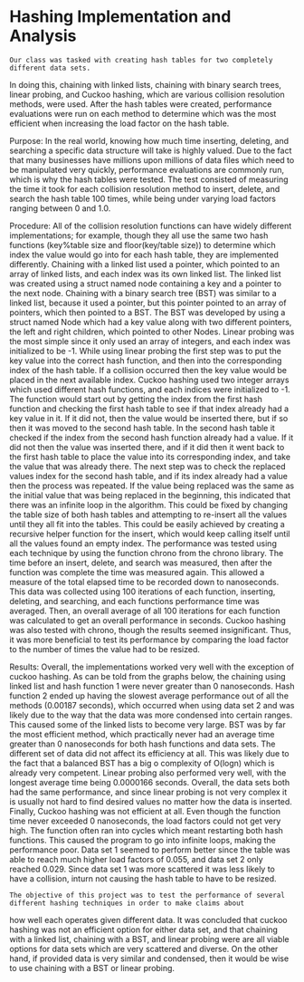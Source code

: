 # Hashing Implementation and Analysis
	Our class was tasked with creating hash tables for two completely different data sets.
  In doing this, chaining with linked lists, chaining with binary search trees, linear probing, and Cuckoo hashing, 
  which are various collision resolution methods, were used. After the hash tables were created, performance evaluations 
  were run on each method to determine which was the most efficient when increasing the load factor on the hash table.

Purpose: In the real world, knowing how much time inserting, deleting, and searching a specific data
structure will take is highly valued. Due to the fact that many businesses have millions upon millions of data 
files which need to be manipulated very quickly, performance evaluations are commonly run, which is why the hash tables
were tested. The test consisted of measuring the time it took for each collision resolution method to insert, delete, and search 
the hash table 100 times, while being under varying load factors ranging between 0 and 1.0.

Procedure: All of the collision resolution functions can have widely different implementations; for example, though they all use the same two hash functions (key%table size and floor(key/table size)) to determine which index the value would go into for each hash table, they are implemented differently.
Chaining with a linked list used a pointer, which pointed to an array of linked lists, and each index was its own linked list. The linked list was created using a struct named node containing a key and a pointer to the next node. Chaining with a binary search tree (BST) was similar to a linked list, because it used a pointer, but this pointer pointed to an array of pointers, which then pointed to a BST.  The BST was developed by using a struct named Node which had a key value along with two different pointers, the left and right children, which pointed to other Nodes. 
Linear probing was the most simple since it only used an array of integers, and each index was initialized to be -1. While using linear probing the first step was to put the key value into the correct hash function, and then into the corresponding index of the hash table. If a collision occurred then the key value would be placed in the next available index. 
Cuckoo hashing used two integer arrays which used different hash functions, and each indices were initialized to -1. The function would start out by getting the index from the first hash function and checking the first hash table to see if that index already had a key value in it. If it did not, then the value would be inserted there, but if so then it was moved to the second hash table. In the second hash table it checked if the index from the second hash function already had a value.  If it did not then the value was inserted there, and if it did then it went back to the first hash table to place the value into its corresponding index, and take the value that was already there. The next step was to check the replaced values index for the second hash table, and if its index already had a value then the process was repeated. If the value being replaced was the same as the initial value that was being replaced in the beginning, this indicated that there was an infinite loop in the algorithm. This could be fixed by changing the table size of both hash tables and attempting to re-insert all the values until they all fit into the tables. This could be easily achieved by creating a recursive helper function for the insert, which would keep calling itself until all the values found an empty index.
	The performance was tested using each technique by using the function chrono from the chrono library. The time before an insert, delete, and search was measured, then after the function was complete the time was measured again. This allowed a measure of the total elapsed time to be recorded down to nanoseconds. This data was collected using 100 iterations of each function, inserting, deleting, and searching, and each functions performance time was averaged. Then, an overall average of all 100 iterations for each function was calculated to get an overall performance in seconds. Cuckoo hashing was also tested with chrono, though the results seemed insignificant. Thus, it was more beneficial to test its performance by comparing the load factor to the number of times the value had to be resized.


Results: Overall, the implementations worked very well with the exception of cuckoo hashing. As can be told from the graphs below, the chaining using linked list and hash function 1 were never greater than 0 nanoseconds. Hash function 2 ended up having the slowest average performance out of all the methods (0.00187 seconds), which occurred when using data set 2 and was likely due to the way that the data was more condensed into certain ranges. This caused some of the linked lists to become very large.
BST was by far the most efficient method, which practically never had an average time greater than 0 nanoseconds for both hash functions and data sets. The different set of data did not affect its efficiency at all. This was likely due to the fact that a balanced BST has a big o complexity of O(logn) which is already very competent. 
 Linear probing also performed very well, with the longest average time being 0.0000166 seconds. Overall, the data sets both had the same performance, and since linear probing is not very complex it is usually not hard to find desired values no matter how the data is inserted.
Finally, Cuckoo hashing was not efficient at all. Even though the function time never exceeded 0 nanoseconds, the load factors could not get very high. The function often ran into cycles which meant restarting both hash functions. This caused the program to go into infinite loops, making the performance poor. Data set 1 seemed to perform better since the table was able to reach much higher load factors of 0.055, and data set 2 only reached 0.029. Since data set 1 was more scattered it was less likely to have a collision, inturn not causing the hash table to have to be resized.  

	The objective of this project was to test the performance of several different hashing techniques in order to make claims about 
  how well each operates given different data. It was concluded that cuckoo hashing was not an efficient option for either data set, 
  and that chaining with a linked list, chaining with a BST, and linear probing were are all viable options
  for data sets which are very scattered and diverse. On the other hand, if provided data is very similar and condensed, then
  it would be wise to use chaining with a BST or linear probing.
